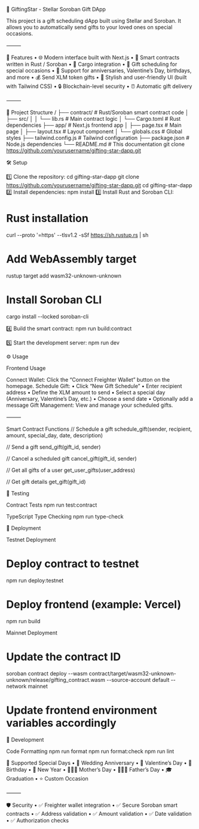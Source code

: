 🎁 GiftingStar - Stellar Soroban Gift DApp

This project is a gift scheduling dApp built using Stellar and Soroban. It allows you to automatically send gifts to your loved ones on special occasions.

⸻

🚀 Features
	•	🌐 Modern interface built with Next.js
	•	📜 Smart contracts written in Rust / Soroban
	•	🔑 Cargo integration
	•	🎯 Gift scheduling for special occasions
	•	📅 Support for anniversaries, Valentine’s Day, birthdays, and more
	•	💰 Send XLM token gifts
	•	🎨 Stylish and user-friendly UI (built with Tailwind CSS)
	•	🔒 Blockchain-level security
	•	⏰ Automatic gift delivery

⸻

📂 Project Structure
/
├── contract/             # Rust/Soroban smart contract code
│   ├── src/
│   │   └── lib.rs        # Main contract logic
│   └── Cargo.toml        # Rust dependencies
├── app/                  # Next.js frontend app
│   ├── page.tsx          # Main page
│   ├── layout.tsx        # Layout component
│   └── globals.css       # Global styles
├── tailwind.config.js    # Tailwind configuration
├── package.json          # Node.js dependencies
└── README.md             # This documentation
git clone https://github.com/yourusername/gifting-star-dapp.git

🛠️ Setup

1️⃣ Clone the repository:
cd gifting-star-dapp
git clone https://github.com/yourusername/gifting-star-dapp.git
cd gifting-star-dapp
2️⃣ Install dependencies:
npm install
3️⃣ Install Rust and Soroban CLI:
# Rust installation
curl --proto '=https' --tlsv1.2 -sSf https://sh.rustup.rs | sh

# Add WebAssembly target
rustup target add wasm32-unknown-unknown

# Install Soroban CLI
cargo install --locked soroban-cli

4️⃣ Build the smart contract:
npm run build:contract

5️⃣ Start the development server:
npm run dev

⚙️ Usage

Frontend Usage

Connect Wallet: Click the “Connect Freighter Wallet” button on the homepage.
Schedule Gift:
	•	Click “New Gift Schedule”
	•	Enter recipient address
	•	Define the XLM amount to send
	•	Select a special day (Anniversary, Valentine’s Day, etc.)
	•	Choose a send date
	•	Optionally add a message
Gift Management: View and manage your scheduled gifts.

⸻

Smart Contract Functions
// Schedule a gift
schedule_gift(sender, recipient, amount, special_day, date, description)

// Send a gift
send_gift(gift_id, sender)

// Cancel a scheduled gift
cancel_gift(gift_id, sender)

// Get all gifts of a user
get_user_gifts(user_address)

// Get gift details
get_gift(gift_id)

🧪 Testing

Contract Tests
npm run test:contract

TypeScript Type Checking
npm run type-check

🚀 Deployment

Testnet Deployment
# Deploy contract to testnet
npm run deploy:testnet

# Deploy frontend (example: Vercel)
npm run build

Mainnet Deployment
# Update the contract ID
soroban contract deploy --wasm contract/target/wasm32-unknown-unknown/release/gifting_contract.wasm --source-account default --network mainnet

# Update frontend environment variables accordingly

🔧 Development

Code Formatting
npm run format
npm run format:check
npm run lint

📱 Supported Special Days
	•	💒 Wedding Anniversary
	•	💝 Valentine’s Day
	•	🎂 Birthday
	•	🎊 New Year
	•	👩‍👧‍👦 Mother’s Day
	•	👨‍👧‍👦 Father’s Day
	•	🎓 Graduation
	•	⭐ Custom Occasion

⸻

🛡️ Security
	•	✅ Freighter wallet integration
	•	✅ Secure Soroban smart contracts
	•	✅ Address validation
	•	✅ Amount validation
	•	✅ Date validation
	•	✅ Authorization checks